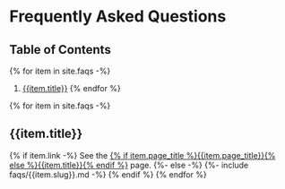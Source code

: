 # Frequently Asked Questions

## Table of Contents

{% for item in site.faqs -%}
1. [{{item.title}}](#{{item.slug}})
{% endfor %}

{% for item in site.faqs -%}
## {{item.title}}
{% if item.link -%}
  See the [{% if item.page_title %}{{item.page_title}}{% else %}{{item.title}}{% endif %}](/features/{{item.slug}}) page.
{%- else -%}
  {%- include faqs/{{item.slug}}.md -%}
{% endif %}
{% endfor %}
